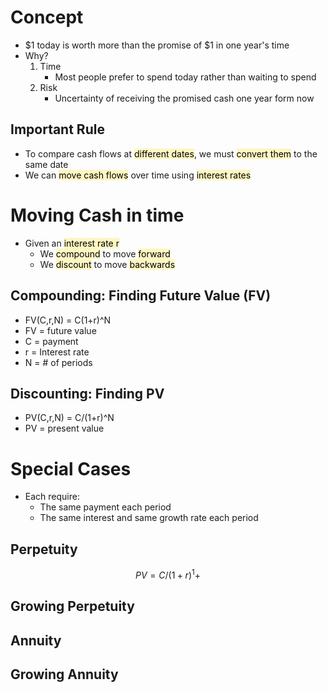 # Concept
- $1 today is worth more than the promise of $1 in one year's time
- Why?
	1. Time
		- Most people prefer to spend today rather than waiting to spend
	1. Risk
		- Uncertainty of receiving the promised cash one year form now
## Important Rule
- To compare cash flows at <mark style="background: #FFF3A3A6;">different dates</mark>, we must <mark style="background: #FFF3A3A6;">convert them</mark> to the same date
- We can <mark style="background: #FFF3A3A6;">move cash flows</mark> over time using <mark style="background: #FFF3A3A6;">interest rates</mark>
# Moving Cash in time
- Given an <mark style="background: #FFF3A3A6;">interest rate r</mark>
	- We <mark style="background: #FFF3A3A6;">compound</mark> to move <mark style="background: #FFF3A3A6;">forward</mark>
	- We <mark style="background: #FFF3A3A6;">discount</mark> to move <mark style="background: #FFF3A3A6;">backwards</mark>
## Compounding: Finding Future Value (FV)
- FV(C,r,N) = C(1+r)^N
- FV = future value
- C = payment
- r = Interest rate
- N = # of periods
## Discounting: Finding PV
- PV(C,r,N) = C/(1+r)^N
- PV = present value
# Special Cases
- Each require:
	- The same payment each period
	- The same interest and same growth rate each period
## Perpetuity
$$
PV = C/(1+r)^1 + 
$$
## Growing Perpetuity
## Annuity
## Growing Annuity
